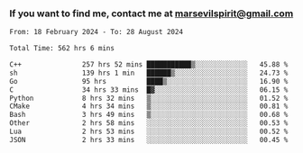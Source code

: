 ### If you want to find me, contact me at marsevilspirit@gmail.com

<!--
**marsevilspirit/marsevilspirit** is a ✨ _special_ ✨ repository because its `README.md` (this file) appears on your GitHub profile.

Here are some ideas to get you started:

- 🔭 I’m currently working on ...
- 🌱 I’m currently learning ...
- 👯 I’m looking to collaborate on ...
- 🤔 I’m looking for help with ...
- 💬 Ask me about ...
- 📫 How to reach me: ...
- 😄 Pronouns: ...
- ⚡ Fun fact: ...
-->
<!--START_SECTION:waka-->

```txt
From: 18 February 2024 - To: 28 August 2024

Total Time: 562 hrs 6 mins

C++               257 hrs 52 mins ███████████▒░░░░░░░░░░░░░   45.88 %
sh                139 hrs 1 min   ██████▒░░░░░░░░░░░░░░░░░░   24.73 %
Go                95 hrs          ████▒░░░░░░░░░░░░░░░░░░░░   16.90 %
C                 34 hrs 33 mins  █▓░░░░░░░░░░░░░░░░░░░░░░░   06.15 %
Python            8 hrs 32 mins   ▒░░░░░░░░░░░░░░░░░░░░░░░░   01.52 %
CMake             4 hrs 34 mins   ▒░░░░░░░░░░░░░░░░░░░░░░░░   00.81 %
Bash              3 hrs 49 mins   ▒░░░░░░░░░░░░░░░░░░░░░░░░   00.68 %
Other             2 hrs 58 mins   ░░░░░░░░░░░░░░░░░░░░░░░░░   00.53 %
Lua               2 hrs 53 mins   ░░░░░░░░░░░░░░░░░░░░░░░░░   00.52 %
JSON              2 hrs 33 mins   ░░░░░░░░░░░░░░░░░░░░░░░░░   00.45 %
```

<!--END_SECTION:waka-->
